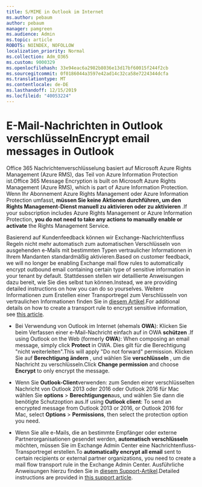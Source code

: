 ```yaml
---
title: S/MIME in Outlook im Internet
ms.author: pebaum
author: pebaum
manager: pamgreen
ms.audience: Admin
ms.topic: article
ROBOTS: NOINDEX, NOFOLLOW
localization_priority: Normal
ms.collection: Adm_O365
ms.custom: 9000329
ms.openlocfilehash: 33e94eac6a2982b8036e13d17bf60015f244f2cb
ms.sourcegitcommit: 0f0186044a3597e42ad14c32ca58e7224344dcfa
ms.translationtype: MT
ms.contentlocale: de-DE
ms.lasthandoff: 12/15/2019
ms.locfileid: "40053224"
---
```

# <a name="encrypt-email-messages-in-outlook"></a><span data-ttu-id="dc613-102">E-Mail-Nachrichten in Outlook verschlüsseln</span><span class="sxs-lookup"><span data-stu-id="dc613-102">Encrypt email messages in Outlook</span></span>

<span data-ttu-id="dc613-103">Office 365 Nachrichtenverschlüsselung basiert auf Microsoft Azure Rights Management (Azure RMS), das Teil von Azure Information Protection ist.</span><span class="sxs-lookup"><span data-stu-id="dc613-103">Office 365 Message Encryption is built on Microsoft Azure Rights Management (Azure RMS), which is part of Azure Information Protection.</span></span> <span data-ttu-id="dc613-104">Wenn Ihr Abonnement Azure Rights Management oder Azure Information Protection umfasst, **müssen Sie keine Aktionen durchführen, um den Rights Management-Dienst manuell zu aktivieren oder zu aktivieren** .</span><span class="sxs-lookup"><span data-stu-id="dc613-104">If your subscription includes Azure Rights Management or Azure Information Protection, **you do not need to take any actions to manually enable or activate** the Rights Management Service.</span></span>

<span data-ttu-id="dc613-105">Basierend auf Kundenfeedback können wir Exchange-Nachrichtenfluss Regeln nicht mehr automatisch zum automatischen Verschlüsseln von ausgehenden e-Mails mit bestimmten Typen vertraulicher Informationen in Ihrem Mandanten standardmäßig aktivieren.</span><span class="sxs-lookup"><span data-stu-id="dc613-105">Based on customer feedback, we will no longer be enabling Exchange mail flow rules to automatically encrypt outbound email containing certain type of sensitive information in your tenant by default.</span></span> <span data-ttu-id="dc613-106">Stattdessen stellen wir detaillierte Anweisungen dazu bereit, wie Sie dies selbst tun können.</span><span class="sxs-lookup"><span data-stu-id="dc613-106">Instead, we are providing detailed instructions on how you can do so yourselves.</span></span> <span data-ttu-id="dc613-107">Weitere Informationen zum Erstellen einer Transportregel zum Verschlüsseln von vertraulichen Informationen finden Sie in [diesem Artikel](https://aka.ms/OmeEtr).</span><span class="sxs-lookup"><span data-stu-id="dc613-107">For additional details on how to create a transport rule to encrypt sensitive information, see [this article](https://aka.ms/OmeEtr).</span></span>

- <span data-ttu-id="dc613-108">Bei Verwendung von Outlook im Internet (ehemals **OWA**): Klicken Sie beim Verfassen einer e-Mail-Nachricht einfach auf in OWA **schützen** .</span><span class="sxs-lookup"><span data-stu-id="dc613-108">If using Outlook on the Web (formerly **OWA**): When composing an email message, simply click **Protect** in OWA.</span></span> <span data-ttu-id="dc613-109">Dies gilt für die Berechtigung "nicht weiterleiten".</span><span class="sxs-lookup"><span data-stu-id="dc613-109">This will apply "Do not forward" permission.</span></span> <span data-ttu-id="dc613-110">Klicken Sie auf **Berechtigung ändern** , und wählen Sie **verschlüsseln** , um die Nachricht zu verschlüsseln.</span><span class="sxs-lookup"><span data-stu-id="dc613-110">Click **Change permission** and choose **Encrypt** to only encrypt the message.</span></span>

- <span data-ttu-id="dc613-111">Wenn Sie **Outlook-Client**verwenden: zum Senden einer verschlüsselten Nachricht von Outlook 2013 oder 2016 oder Outlook 2016 für Mac wählen Sie **options** > **Berechtigungen**aus, und wählen Sie dann die benötigte Schutzoption aus.</span><span class="sxs-lookup"><span data-stu-id="dc613-111">If using **Outlook client**: To send an encrypted message from Outlook 2013 or 2016, or Outlook 2016 for Mac, select **Options** > **Permissions**, then select the protection option you need.</span></span>

- <span data-ttu-id="dc613-112">Wenn Sie alle e-Mails, die an bestimmte Empfänger oder externe Partnerorganisationen gesendet werden, **automatisch verschlüsseln** möchten, müssen Sie im Exchange Admin Center eine Nachrichtenfluss-Transportregel erstellen.</span><span class="sxs-lookup"><span data-stu-id="dc613-112">To **automatically encrypt all email** sent to certain recipients or external partner organizations, you need to create a mail flow transport rule in the Exchange Admin Center.</span></span> <span data-ttu-id="dc613-113">Ausführliche Anweisungen hierzu finden Sie in [diesem Support-Artikel](https://docs.microsoft.com/office365/securitycompliance/define-mail-flow-rules-to-encrypt-email#create-a-mail-flow-rule-to-encrypt-email-messages-with-the-new-ome-capabilities).</span><span class="sxs-lookup"><span data-stu-id="dc613-113">Detailed instructions are provided in [this support article](https://docs.microsoft.com/office365/securitycompliance/define-mail-flow-rules-to-encrypt-email#create-a-mail-flow-rule-to-encrypt-email-messages-with-the-new-ome-capabilities).</span></span>

